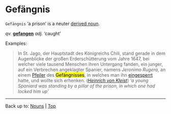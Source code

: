 # Gefängnis

`Gefängnis` ‘a prison’ is a neuter [derived noun](../../derivedNouns.md).

*qv.* **[gefangen](../../../adjectives/g/ge/gefangen.md)** *adj.* ‘caught’

Examples:

> In St. Jago, der Hauptstadt des Königreichs Chili, stand gerade in dem Augenblicke der großen Erderschütterung vom Jahre 1647, bei welcher viele tausend Menschen ihren Untergang fanden, ein junger, auf ein Verbrechen angeklagter Spanier, namens *Jeronimo Rugera*, an einem [Pfeiler](../../p/pf/Pfeiler.md) des <mark>Gefängnisses</mark>, in welches man ihn [eingesperrt](../../../verbs/e/ei/einsperren.md) hatte, und wollte sich erhenken. (*[Heinrich von Kleist](../../../texts/Kleist/DasErdbebenInChili.md)*) *‘a young Spaniard was standing by a pillar of the prison, in which one had locked him up’*

----

Back up to: [Nouns](../../index.md) | [Top](../../../index.md)
